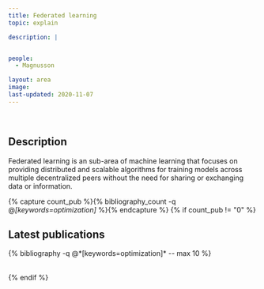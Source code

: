 ```yaml
---
title: Federated learning
topic: explain

description: |


people:
  - Magnusson

layout: area
image: 
last-updated: 2020-11-07
---
```


<br>

## Description

Federated learning is an sub-area of machine learning that focuses on providing distributed and scalable algorithms for  training models across multiple decentralized peers without the need for sharing or exchanging data or information.

{% capture count_pub %}{% bibliography_count -q @*[keywords=optimization]* %}{% endcapture %}
{% if count_pub != "0" %}
<br>

## Latest publications

<div class="publications">
    <table class="table">
        <tbody>
        <tr>
          {% bibliography -q @*[keywords=optimization]*  -- max 10 %}
        </tr>
        </tbody>
    </table>
</div>
{% endif %}
 
 <br>
 
